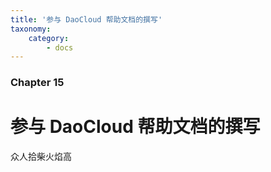 ```yaml
---
title: '参与 DaoCloud 帮助文档的撰写'
taxonomy:
    category:
        - docs
---
```


### Chapter 15

# 参与 DaoCloud 帮助文档的撰写

众人拾柴火焰高
